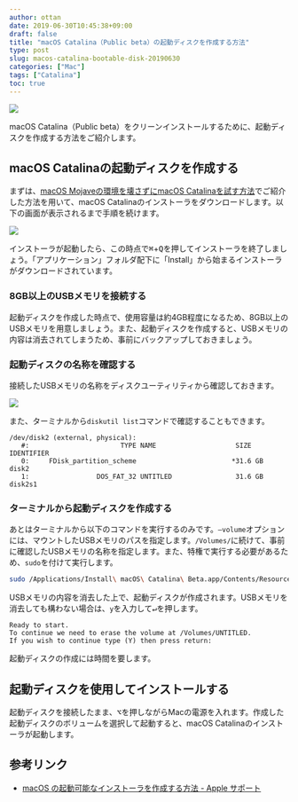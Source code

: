 ```yaml
---
author: ottan
date: 2019-06-30T10:45:38+09:00
draft: false
title: "macOS Catalina（Public beta）の起動ディスクを作成する方法"
type: post
slug: macos-catalina-bootable-disk-20190630
categories: ["Mac"]
tags: ["Catalina"]
toc: true
---
```


![](/uploads/2019/06/190630-d908639a63fee062.jpg)

macOS Catalina（Public beta）をクリーンインストールするために、起動ディスクを作成する方法をご紹介します。

## macOS Catalinaの起動ディスクを作成する

まずは、[macOS Mojaveの環境を壊さずにmacOS Catalinaを試す方法](/posts/2019/06/install-catalina-20190629/)でご紹介した方法を用いて、macOS Catalinaのインストーラをダウンロードします。以下の画面が表示されるまで手順を続けます。

![](/uploads/2019/06/190629-dd925d36177a728d.png)

インストーラが起動したら、この時点で<kbd>&#8984;</kbd>+<kbd>Q</kbd>を押してインストーラを終了しましょう。「アプリケーション」フォルダ配下に「Install」から始まるインストーラがダウンロードされています。

### 8GB以上のUSBメモリを接続する

起動ディスクを作成した時点で、使用容量は約4GB程度になるため、8GB以上のUSBメモリを用意しましょう。また、起動ディスクを作成すると、USBメモリの内容は消去されてしまうため、事前にバックアップしておきましょう。

### 起動ディスクの名称を確認する

接続したUSBメモリの名称をディスクユーティリティから確認しておきます。

![](/uploads/2019/06/190630-c0c0091b989839d8.png)

また、ターミナルから`diskutil list`コマンドで確認することもできます。

```
/dev/disk2 (external, physical):
   #:                       TYPE NAME                    SIZE       IDENTIFIER
   0:     FDisk_partition_scheme                        *31.6 GB    disk2
   1:                 DOS_FAT_32 UNTITLED                31.6 GB    disk2s1
```

### ターミナルから起動ディスクを作成する

あとはターミナルから以下のコマンドを実行するのみです。`—volume`オプションには、マウントしたUSBメモリのパスを指定します。`/Volumes/`に続けて、事前に確認したUSBメモリの名称を指定します。また、特権で実行する必要があるため、`sudo`を付けて実行します。

```zsh
sudo /Applications/Install\ macOS\ Catalina\ Beta.app/Contents/Resources/createinstallmedia --volume /Volumes/UNTITLED
```

USBメモリの内容を消去した上で、起動ディスクが作成されます。USBメモリを消去しても構わない場合は、`y`を入力して<kbd>&#8629;</kbd>を押します。

```
Ready to start.
To continue we need to erase the volume at /Volumes/UNTITLED.
If you wish to continue type (Y) then press return:
```

起動ディスクの作成には時間を要します。

## 起動ディスクを使用してインストールする

起動ディスクを接続したまま、<kbd>&#8997;</kbd>を押しながらMacの電源を入れます。作成した起動ディスクのボリュームを選択して起動すると、macOS Catalinaのインストーラが起動します。

## 参考リンク

- [macOS の起動可能なインストーラを作成する方法 - Apple サポート](https://support.apple.com/ja-jp/HT201372)
